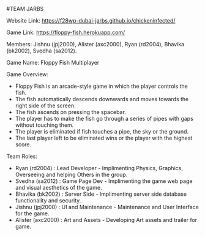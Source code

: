 #TEAM JARBS

Website Link: https://f28wp-dubai-jarbs.github.io/chickeninfected/

Game Link: https://floppy-fish.herokuapp.com/

Members: Jishnu (jpj2000), Alister (axc2000), Ryan (rd2004), Bhavika (bk2002), Svedha (sa2012).

Game Name: Floppy Fish Multiplayer

Game Overview:

- Floppy Fish is an arcade-style game in which the player controls the fish.
- The fish automatically descends downwards and moves towards the right side of the screen.
- The fish ascends on pressing the spacebar.
- The player has to make the fish go through a series of pipes with gaps without touching them.
- The player is eliminated if fish touches a pipe, the sky or the ground.
- The last player left to be eliminated wins or the player with the highest score.

Team Roles:

- Ryan (rd2004) : Lead Developer - Implimenting Physics, Graphics, Overseeing and helping Others in the group.
- Svedha (sa2012) : Game Page Dev - Implimenting the game web page and visual aesthetics of the game.
- Bhavika (bk2002) : Server Side - Implimenting server side database functionality and security.
- Jishnu (jpj2000) : UI and Maintenance - Maintenance and User Interface for the game.
- Alister (axc2000) : Art and Assets - Developing Art assets and trailer for game.
